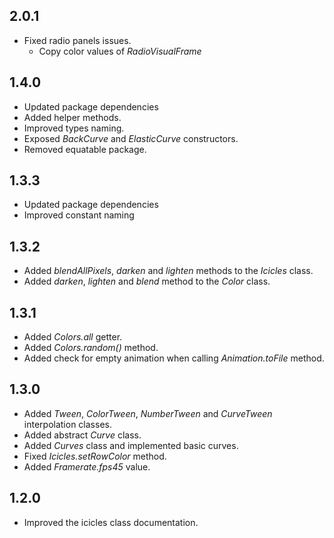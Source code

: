 ## 2.0.1

- Fixed radio panels issues.
    - Copy color values of _RadioVisualFrame_

## 1.4.0

- Updated package dependencies
- Added helper methods.
- Improved types naming.
- Exposed _BackCurve_ and _ElasticCurve_ constructors.
- Removed equatable package.

## 1.3.3

- Updated package dependencies
- Improved constant naming

## 1.3.2

- Added _blendAllPixels_, _darken_ and _lighten_ methods to the _Icicles_ class.
- Added _darken_, _lighten_ and _blend_ method to the _Color_ class.

## 1.3.1

- Added _Colors.all_ getter.
- Added _Colors.random()_ method.
- Added check for empty animation when calling _Animation.toFile_ method.

## 1.3.0

- Added _Tween_, _ColorTween_, _NumberTween_ and _CurveTween_ interpolation classes.
- Added abstract _Curve_ class.
- Added _Curves_ class and implemented basic curves.
- Fixed _Icicles.setRowColor_ method.
- Added _Framerate.fps45_ value.

## 1.2.0

- Improved the icicles class documentation.
